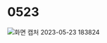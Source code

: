 # 0523
![화면 캡처 2023-05-23 183824](https://github.com/snowypark/SYS/assets/100844814/471b8c5e-1616-4251-aaf0-77b304e21642)
